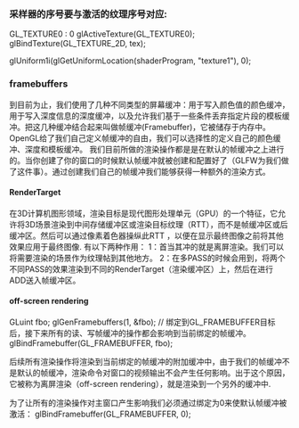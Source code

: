 ### 采样器的序号要与激活的纹理序号对应:
GL_TEXTURE0 : 0
glActiveTexture(GL_TEXTURE0);
glBindTexture(GL_TEXTURE_2D, tex);
    
glUniform1i(glGetUniformLocation(shaderProgram, "texture1"), 0);

### framebuffers
到目前为止，我们使用了几种不同类型的屏幕缓冲：用于写入颜色值的颜色缓冲，用于写入深度信息的深度缓冲，以及允许我们基于一些条件丢弃指定片段的模板缓冲。把这几种缓冲结合起来叫做帧缓冲(Framebuffer)，它被储存于内存中。OpenGL给了我们自己定义帧缓冲的自由，我们可以选择性的定义自己的颜色缓冲、深度和模板缓冲。
我们目前所做的渲染操作都是是在默认的帧缓冲之上进行的。当你创建了你的窗口的时候默认帧缓冲就被创建和配置好了（GLFW为我们做了这件事）。通过创建我们自己的帧缓冲我们能够获得一种额外的渲染方式。
#### RenderTarget
在3D计算机图形领域，渲染目标是现代图形处理单元（GPU）的一个特征，它允许将3D场景渲染到中间存储缓冲区或渲染目标纹理（RTT），而不是帧缓冲区或后缓冲区。然后可以通过像素着色器操纵此RTT ，以便在显示最终图像之前将其他效果应用于最终图像.
有以下两种作用：
1：首当其冲的就是离屏渲染。我们可以将需要渲染的场景作为纹理帖到其他地方。
2：在多PASS的时候会用到，将两个不同PASS的效果渲染到不同的RenderTarget（渲染缓冲区）上，然后在进行ADD送入帧缓冲区。
#### off-screen rendering
GLuint fbo;
glGenFramebuffers(1, &fbo);
// 绑定到GL_FRAMEBUFFER目标后，接下来所有的读、写帧缓冲的操作都会影响到当前绑定的帧缓冲。
glBindFramebuffer(GL_FRAMEBUFFER, fbo);

后续所有渲染操作将渲染到当前绑定的帧缓冲的附加缓冲中，由于我们的帧缓冲不是默认的帧缓冲，渲染命令对窗口的视频输出不会产生任何影响。出于这个原因，它被称为离屏渲染（off-screen rendering），就是渲染到一个另外的缓冲中.

为了让所有的渲染操作对主窗口产生影响我们必须通过绑定为0来使默认帧缓冲被激活：
glBindFramebuffer(GL_FRAMEBUFFER, 0);